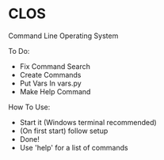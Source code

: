 # CLOS
Command Line Operating System

To Do:
- Fix Command Search
- Create Commands
- Put Vars In vars.py
- Make Help Command

How To Use:
- Start it (Windows terminal recommended)
- (On first start) follow setup
- Done!
- Use 'help' for a list of commands